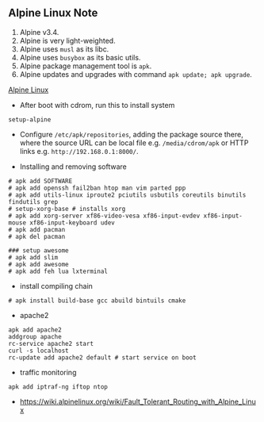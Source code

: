Alpine Linux Note
---

1. Alpine v3.4.  
1. Alpine is very light-weighted.  
1. Alpine uses `musl` as its libc.  
1. Alpine uses `busybox` as its basic utils.  
1. Alpine package management tool is `apk`.  
1. Alpine updates and upgrades with command `apk update; apk upgrade`.  

[Alpine Linux](https://wiki.alpinelinux.org/wiki/Main_Page)  

* After boot with cdrom, run this to install system
```
setup-alpine
```

* Configure `/etc/apk/repositories`, adding the package source there,
where the source URL can be local file e.g. `/media/cdrom/apk` or
HTTP links e.g. `http://192.168.0.1:8000/`.

* Installing and removing software
```
# apk add SOFTWARE
# apk add openssh fail2ban htop man vim parted ppp
# apk add utils-linux iproute2 pciutils usbutils coreutils binutils findutils grep
# setup-xorg-base # installs xorg
# apk add xorg-server xf86-video-vesa xf86-input-evdev xf86-input-mouse xf86-input-keyboard udev
# apk add pacman
# apk del pacman

### setup awesome
# apk add slim
# apk add awesome
# apk add feh lua lxterminal
```

* install compiling chain
```
# apk install build-base gcc abuild bintuils cmake
```

* apache2
```
apk add apache2
addgroup apache
rc-service apache2 start
curl -s localhost
rc-update add apache2 default # start service on boot
```

* traffic monitoring
```
apk add iptraf-ng iftop ntop
```

* https://wiki.alpinelinux.org/wiki/Fault_Tolerant_Routing_with_Alpine_Linux
